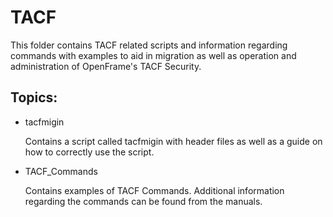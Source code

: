# TACF

This folder contains TACF related scripts and information regarding commands with examples to aid in migration as well as operation and administration of OpenFrame's TACF Security.

## Topics:

- tacfmigin 

	Contains a script called tacfmigin with header files as well as a guide on how to correctly use the script.

- TACF_Commands

	Contains examples of TACF Commands. Additional information regarding the commands can be found from the manuals.